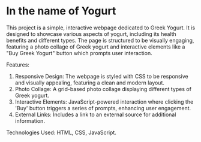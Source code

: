 # In the name of Yogurt
This project is a simple, interactive webpage dedicated to Greek Yogurt. It is designed to showcase various aspects of yogurt, including its health benefits and different types. The page is structured to be visually engaging, featuring a photo collage of Greek yogurt and interactive elements like a "Buy Greek Yogurt" button which prompts user interaction.

Features:
1. Responsive Design: The webpage is styled with CSS to be responsive and visually appealing, featuring a clean and modern layout.
2. Photo Collage: A grid-based photo collage displaying different types of Greek yogurt.
3. Interactive Elements: JavaScript-powered interaction where clicking the 'Buy' button triggers a series of prompts, enhancing user engagement.
4. External Links: Includes a link to an external source for additional information.

Technologies Used: HTML, CSS, JavaScript.
